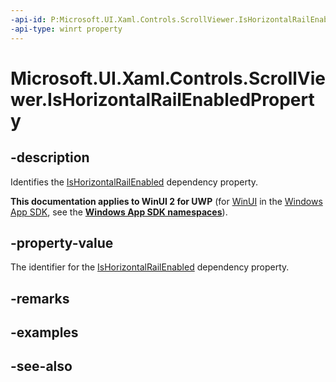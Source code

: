 ```yaml
---
-api-id: P:Microsoft.UI.Xaml.Controls.ScrollViewer.IsHorizontalRailEnabledProperty
-api-type: winrt property
---
```


<!-- Property syntax
public Windows.UI.Xaml.DependencyProperty IsHorizontalRailEnabledProperty { get; }
-->

# Microsoft.UI.Xaml.Controls.ScrollViewer.IsHorizontalRailEnabledProperty

## -description
Identifies the [IsHorizontalRailEnabled](scrollviewer_ishorizontalrailenabled.md) dependency property.

**This documentation applies to WinUI 2 for UWP** (for [WinUI](/windows/apps/winui/winui3/) in the [Windows App SDK](/windows/apps/windows-app-sdk/), see the **[Windows App SDK namespaces](/windows/windows-app-sdk/api/winrt/)**).

## -property-value
The identifier for the [IsHorizontalRailEnabled](scrollviewer_ishorizontalrailenabled.md) dependency property.

## -remarks

## -examples

## -see-also
